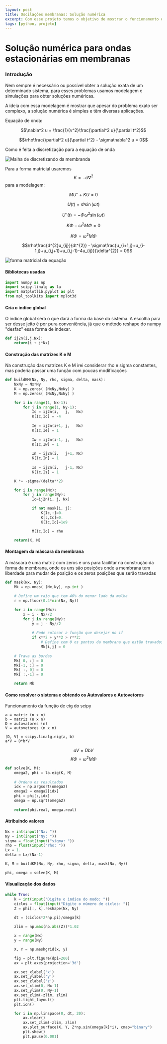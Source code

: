```yaml
---
layout: post
title: Oscilações membranas: Solução numérica
excerpt: Com esse projeto temos o objetivo de mostrar o funcionamento da discretização finita para uma EDP parabólica e homogênea
tags: [python, projeto]
---
```


# Solução numérica para ondas estacionárias em membranas

### Introdução

Nem sempre é necessário ou possível obter a solução exata de um determinado sistema, para esses problemas usamos modelagem e simulações para obter soluções numéricas.

A ideia com essa modelagem é mostrar que apesar do problema exato ser complexo, a solução numérica é simples e têm diversas aplicações.

Equação de onda:

$$\nabla^2 u = \frac{1}{v^2}\frac{\partial^2 u}{\partial t^2}$$

$$\rho\frac{\partial^2 u}{\partial t^2} - \sigma\nabla^2 u = 0$$

Como é feita a discretização para a equação de onda

![Malha de discretizando da membranda](/img/projeto-membranas-2019/malha.png)

Para a forma matricial usaremos $$K = -\sigma\nabla^2$$ para a modelagem:

$$MU''+KU = 0$$

$$U(t) = \Phi\sin{(\omega t)}$$

$$U''(t) = -\Phi\omega^2\sin{(\omega t)}$$

$$K\Phi - \omega^{2}M\Phi = 0$$

$$K\Phi = \omega^{2}M\Phi$$

$$\rho\frac{d^{2}u_{ij}}{dt^{2}} - \sigma\frac{u_{i+1,j}+u_{i-1,j}+u_{i,j+1}+u_{i,j-1}-4u_{ij}}{\delta^{2}} = 0$$

![forma matricial da equação](/img/projeto-membranas-2019/calcmatriz.png)

#### Bibliotecas usadas
~~~python
import numpy as np
import scipy.linalg as la
import matplotlib.pyplot as plt
from mpl_toolkits import mplot3d
~~~

#### Cria o índice global
O índice global será o que dará a forma da base do sistema. A escolha para ser desse jeito é por pura conveniência, já que o método reshape do numpy "desfaz" essa forma de indexar.
~~~python
def ij2n(i,j,Nx):
    return(i + j*Nx)
~~~

#### Construção das matrizes K e M
Na construção das matrizes K e M irei considerar rho e sigma constantes, mas poderia passar uma função com poucas modificações
~~~python
def buildKM(Nx, Ny, rho, sigma, delta, mask):
    NxNy = Nx*Ny
    K = np.zeros( (NxNy,NxNy) )
    M = np.zeros( (NxNy,NxNy) )

    for i in range(1, Nx-1):
        for j in range(1, Ny-1):
            Ic = ij2n(i,   j,   Nx)
            K[Ic,Ic] = -4
            
            Ie = ij2n(i+1, j,   Nx)
            K[Ic,Ie] = 1
            
            Iw = ij2n(i-1, j,   Nx)
            K[Ic,Iw] = 1
            
            In = ij2n(i,   j+1, Nx)
            K[Ic,In] = 1
            
            Is = ij2n(i,   j-1, Nx)
            K[Ic,Is] = 1

    K *= -sigma/(delta**2)

    for i in range(Nx):
        for j in range(Ny):
            Ic=ij2n(i, j, Nx)

            if not mask[i, j]:
                K[Ic,:]=0.
                K[:,Ic]=0.
                K[Ic,Ic]=1e9

            M[Ic,Ic] = rho

    return(K, M)
~~~
#### Montagem da máscara da membrana

A máscara é uma matriz com zeros e uns para facilitar na construção da forma da membrana, onde os uns são posições onde a membrana tem liberdade para mudar de posição e os zeros posições que serão travadas
~~~python
def mask(Nx, Ny):
    Mk = np.ones( (Nx,Ny), np.int )
    
    # Define um raio que tem 40% do menor lado da malha
    r = np.floor(0.4*min(Nx, Ny))

    for i in range(Nx):
        x = i - Nx//2
        for j in range(Ny):
            y = j - Ny//2
            
            # Pode colocar a função que desejar no if
            if x**2 + y**2 > r**2:
                # Define com 0 os pontos da membrana que estão travados
                Mk[i,j] = 0
    
    # Trava as bordas
    Mk[ 0, :] = 0
    Mk[-1, :] = 0
    Mk[ :, 0] = 0
    Mk[ :,-1] = 0

    return Mk
~~~
#### Como resolver o sistema e obtendo os Autovalores e Autovetores

Funcionamento da função de eig do scipy

~~~
a = matriz (n x n)
b = matriz (n x n)
D = autovalores (n)
V = autovetores (n x n)

[D, V] = scipy.linalg.eig(a, b)
a*V = D*b*V
~~~

$$aV = DbV$$
$$K\Phi = \omega^{2}M\Phi$$

~~~python
def solve(K, M):
    omega2, phi = la.eig(K, M)
    
    # Ordena os resultados
    idx = np.argsort(omega2)
    omega2 = omega2[idx]
    phi = phi[:,idx]
    omega = np.sqrt(omega2)
    
    return(phi.real, omega.real)
~~~
#### Atribuindo valores

~~~python
Nx = int(input("Nx: "))
Ny = int(input("Ny: "))
sigma = float(input("sigma: "))
rho = float(input("rho: "))
Lx = 1.
delta = Lx/(Nx-1)

K, M = buildKM(Nx, Ny, rho, sigma, delta, mask(Nx, Ny))

phi, omega = solve(K, M)
~~~
#### Visualização dos dados
~~~python
while True:
    k = int(input("Digite o indice do modo: "))
    ciclos = float(input("Digite o número de ciclos: "))
    Z = phi[:, k].reshape(Nx, Ny)
    
    dt = (ciclos*2*np.pi)/omega[k]

    zlim = np.max(np.abs(Z))*1.02

    x = range(Nx)
    y = range(Ny)

    X, Y = np.meshgrid(x, y)

    fig = plt.figure(dpi=200)
    ax = plt.axes(projection='3d')

    ax.set_xlabel('x')
    ax.set_ylabel('y')
    ax.set_zlabel('z')
    ax.set_xlim(0, Nx-1)
    ax.set_ylim(0, Ny-1)
    ax.set_zlim(-zlim, zlim)
    plt.tight_layout()
    plt.ion()

    for i in np.linspace(0, dt, 20):
        ax.clear()
        ax.set_zlim(-zlim, zlim)
        ax.plot_surface(X, Y, Z*np.sin(omega[k]*i), cmap="binary")
        plt.show()
        plt.pause(0.001)
~~~
